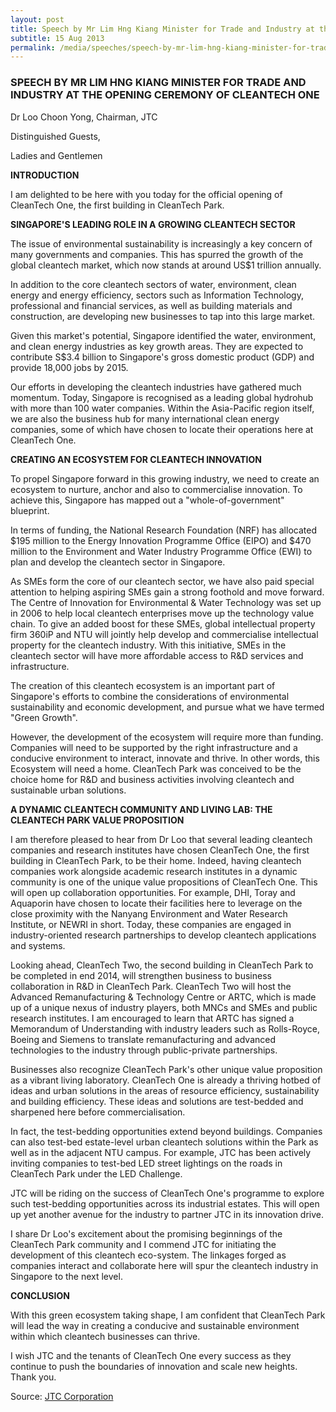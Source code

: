```yaml
---
layout: post
title: Speech by Mr Lim Hng Kiang Minister for Trade and Industry at the Opening Ceremony of CleanTech One
subtitle: 15 Aug 2013
permalink: /media/speeches/speech-by-mr-lim-hng-kiang-minister-for-trade-and-industry-at-the-opening-ceremony-of-cleantech-one
---
```


### SPEECH BY MR LIM HNG KIANG MINISTER FOR TRADE AND INDUSTRY AT THE OPENING CEREMONY OF CLEANTECH ONE

Dr Loo Choon Yong, Chairman, JTC

Distinguished Guests,

Ladies and Gentlemen

**INTRODUCTION**

I am delighted to be here with you today for the official opening of CleanTech One, the first building in CleanTech Park.

**SINGAPORE'S LEADING ROLE IN A GROWING CLEANTECH SECTOR**

The issue of environmental sustainability is increasingly a key concern of many governments and companies. This has spurred the growth of the global cleantech market, which now stands at around US$1 trillion annually.

In addition to the core cleantech sectors of water, environment, clean energy and energy efficiency, sectors such as Information Technology, professional and financial services, as well as building materials and construction, are developing new businesses to tap into this large market.

Given this market's potential, Singapore identified the water, environment, and clean energy industries as key growth areas. They are expected to contribute S$3.4 billion to Singapore's gross domestic product (GDP) and provide 18,000 jobs by 2015.

Our efforts in developing the cleantech industries have gathered much momentum. Today, Singapore is recognised as a leading global hydrohub with more than 100 water companies. Within the Asia-Pacific region itself, we are also the business hub for many international clean energy companies, some of which have chosen to locate their operations here at CleanTech One.

**CREATING AN ECOSYSTEM FOR CLEANTECH INNOVATION**

To propel Singapore forward in this growing industry, we need to create an ecosystem to nurture, anchor and also to commercialise innovation. To achieve this, Singapore has mapped out a "whole-of-government" blueprint.

In terms of funding, the National Research Foundation (NRF) has allocated $195 million to the Energy Innovation Programme Office (EIPO) and $470 million to the Environment and Water Industry Programme Office (EWI) to plan and develop the cleantech sector in Singapore.

As SMEs form the core of our cleantech sector, we have also paid special attention to helping aspiring SMEs gain a strong foothold and move forward. The Centre of Innovation for Environmental & Water Technology was set up in 2006 to help local cleantech enterprises move up the technology value chain. To give an added boost for these SMEs, global intellectual property firm 360iP and NTU will jointly help develop and commercialise intellectual property for the cleantech industry. With this initiative, SMEs in the cleantech sector will have more affordable access to R&D services and infrastructure.

The creation of this cleantech ecosystem is an important part of Singapore's efforts to combine the considerations of environmental sustainability and economic development, and pursue what we have termed "Green Growth".

However, the development of the ecosystem will require more than funding. Companies will need to be supported by the right infrastructure and a conducive environment to interact, innovate and thrive. In other words, this Ecosystem will need a home. CleanTech Park was conceived to be the choice home for R&D and business activities involving cleantech and sustainable urban solutions.

**A DYNAMIC CLEANTECH COMMUNITY AND LIVING LAB: THE CLEANTECH PARK VALUE PROPOSITION**

I am therefore pleased to hear from Dr Loo that several leading cleantech companies and research institutes have chosen CleanTech One, the first building in CleanTech Park, to be their home. Indeed, having cleantech companies work alongside academic research institutes in a dynamic community is one of the unique value propositions of CleanTech One. This will open up collaboration opportunities. For example, DHI, Toray and Aquaporin have chosen to locate their facilities here to leverage on the close proximity with the Nanyang Environment and Water Research Institute, or NEWRI in short. Today, these companies are engaged in industry-oriented research partnerships to develop cleantech applications and systems.

Looking ahead, CleanTech Two, the second building in CleanTech Park to be completed in end 2014, will strengthen business to business collaboration in R&D in CleanTech Park. CleanTech Two will host the Advanced Remanufacturing & Technology Centre or ARTC, which is made up of a unique nexus of industry players, both MNCs and SMEs and public research institutes. I am encouraged to learn that ARTC has signed a Memorandum of Understanding with industry leaders such as Rolls-Royce, Boeing and Siemens to translate remanufacturing and advanced technologies to the industry through public-private partnerships.

Businesses also recognize CleanTech Park's other unique value proposition as a vibrant living laboratory. CleanTech One is already a thriving hotbed of ideas and urban solutions in the areas of resource efficiency, sustainability and building efficiency. These ideas and solutions are test-bedded and sharpened here before commercialisation.

In fact, the test-bedding opportunities extend beyond buildings. Companies can also test-bed estate-level urban cleantech solutions within the Park as well as in the adjacent NTU campus. For example, JTC has been actively inviting companies to test-bed LED street lightings on the roads in CleanTech Park under the LED Challenge.

JTC will be riding on the success of CleanTech One's programme to explore such test-bedding opportunities across its industrial estates. This will open up yet another avenue for the industry to partner JTC in its innovation drive.

I share Dr Loo's excitement about the promising beginnings of the CleanTech Park community and I commend JTC for initiating the development of this cleantech eco-system. The linkages forged as companies interact and collaborate here will spur the cleantech industry in Singapore to the next level.

**CONCLUSION**

With this green ecosystem taking shape, I am confident that CleanTech Park will lead the way in creating a conducive and sustainable environment within which cleantech businesses can thrive.

I wish JTC and the tenants of CleanTech One every success as they continue to push the boundaries of innovation and scale new heights. Thank you.

Source: [<a href="https://www.jtc.gov.sg/Pages/default.aspx" target="_blank">JTC Corporation</a>](https://www.jtc.gov.sg/Pages/default.aspx)

